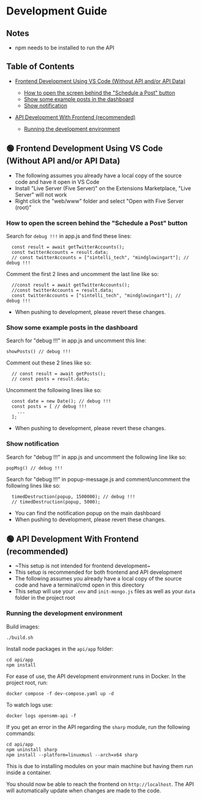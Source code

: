 # Development Guide

## Notes

- npm needs to be installed to run the API

## Table of Contents
- [Frontend Development Using VS Code (Without API and/or API Data)](#green_circle-frontend-development-using-vs-code-without-api-andor-api-data)
  - [How to open the screen behind the "Schedule a Post" button](#how-to-open-the-screen-behind-the-schedule-a-post-button)
  - [Show some example posts in the dashboard](#show-some-example-posts-in-the-dashboard)
  - [Show notification](#show-notification)

- [API Development With Frontend (recommended)](#green_circle-api-development-with-frontend-recommended)
  - [Running the development environment](#running-the-development-environment)

## :green_circle: Frontend Development Using VS Code (Without API and/or API Data)

- The following assumes you already have a local copy of the source code and have it open in VS Code
- Install "Live Server (Five Server)" on the Extensions Marketplace, "Live Server" will not work
- Right click the "web/www" folder and select "Open with Five Server (root)"

### How to open the screen behind the "Schedule a Post" button

 Search for `debug !!!` in app.js and find these lines:
```
  const result = await getTwitterAccounts();
  const twitterAccounts = result.data;
  // const twitterAccounts = ["sintelli_tech", "mindglowingart"]; // debug !!!
```

Comment the first 2 lines and uncomment the last line like so:
```
  //const result = await getTwitterAccounts();
  //const twitterAccounts = result.data;
  const twitterAccounts = ["sintelli_tech", "mindglowingart"]; // debug !!!
```

- When pushing to development, please revert these changes.

### Show some example posts in the dashboard

Search for "debug !!!" in app.js and uncomment this line:
```
showPosts() // debug !!!
```

Comment out these 2 lines like so:
```
  // const result = await getPosts();
  // const posts = result.data;
```

Uncomment the following lines like so:
```
  const date = new Date(); // debug !!!
  const posts = [ // debug !!!
    ...
  ];
```

- When pushing to development, please revert these changes.

### Show notification

Search for "debug !!!" in app.js and uncomment the following line like so:
```
popMsg() // debug !!!
```

Search for "debug !!!" in popup-message.js and comment/uncomment the following lines like so:
```
  timedDestruction(popup, 1500000); // debug !!!
  // timedDestruction(popup, 5000);
```

- You can find the notification popup on the main dashboard
- When pushing to development, please revert these changes.

## :green_circle: API Development With Frontend (recommended)

- ~This setup is not intended for frontend development~
- This setup is recommended for both frontend and API development
- The following assumes you already have a local copy of the source code and have a terminal/cmd open in this directory
- This setup will use your `.env` and `init-mongo.js` files as well as your `data` folder in the project root

### Running the development environment

Build images:
```
./build.sh
```

Install node packages in the `api/app` folder:
```
cd api/app
npm install
```

For ease of use, the API development environment runs in Docker. In the project root, run:
```
docker compose -f dev-compose.yaml up -d
```

To watch logs use:
```
docker logs opensmm-api -f
```

If you get an error in the API regarding the `sharp` module, run the following commands:
```
cd api/app
npm uninstall sharp
npm install --platform=linuxmusl --arch=x64 sharp
```

This is due to installing modules on your main machine but having them run inside a container.

You should now be able to reach the frontend on `http://localhost`. The API will automatically update when changes are made to the code.
